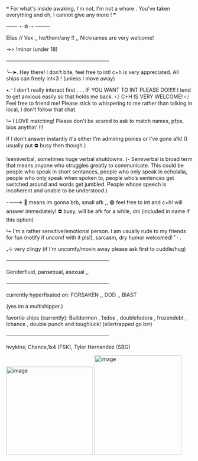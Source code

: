 ❝ For what's inside awaking, I'm not, I'm not a whore .
You've taken everything and oh, I cannot give any more ! ❞

─── ⋆⋅☆⋅⋆ ────

Elias // Vex ,, he/them/any !! ,, Nicknames are very welcome!

->> !minor (under 18)




────────────────────────────

╰┈➤. Hey there! I don't bite, feel free to int! c+h is very appreciated. All ships can freely int<3 ! (unless I move away)

⭑.ᐟ I don't really interact first . . . IF YOU WANT TO INT PLEASE DO!!!!! I tend to get anxious easily so that holds me back.
     ‹𝟹 C+H IS VERY WELCOME! ‹𝟹 Feel free to friend me! Please stick to whispering to me rather than talking in local, I don't follow that chat.

↳ I LOVE matching! Please don't be scared to ask to match names, pfps, bios anythin' !!!
  
If I don't answer instantly it's either I'm admiring ponies or I've gone afk! (I usually put ⛔ busy then though.)
 
 !semiverbal, sometimes huge verbal shutdowns. (- Semiverbal is broad term that means anyone who struggles greatly to communicate. This could be people who speak in short sentances, people who only speak in echolalia, people who only speak when spoken to, people who’s sentences get switched around and words get jumbled. People whose speech is incoherent and unable to be understood.)
 
----> 🌙 means im gonna brb, small afk ,, 🟢 feel free to int and c+h! will answer immediately! ⛔ busy, will be afk for a while, dni (included in name if this option)

↳ I'm a rather sensitive/emotional person. I am usually rude to my friends for fun (notify if uncomf with it pls!), sarcasm, dry humor welcomed! ˚ · .

₊⊹ very clingy (if I'm uncomfy/movin away please ask first to cuddle/hug)

────────────────────────────

Genderfluid, pansexual, asexual ,,

────────────────────────────

currently hyperfixated on: FORSAKEN ,, DOD ,, BIAST 

(yes im a multishipper.)

favortie ships (currently): Buildermon , 1xdoe , doublefedora , frozendebt , Ichance , double punch and toughluck! (ellertrapped go brr)

────────────────────────────

hvykins; Chance,1x4 (FSK), Tyler Hernandez (SBG)


<img width="235" height="238" alt="image" src="https://github.com/user-attachments/assets/62a7b8f1-b47c-4f34-b06d-492b69c059c6" />

<img width="235" height="269" alt="image" src="https://github.com/user-attachments/assets/24fad1af-0f95-4391-b28b-bc3158f31bc3" />


